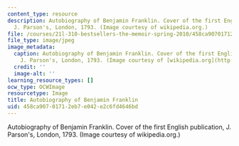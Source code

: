 ```yaml
---
content_type: resource
description: Autobiography of Benjamin Franklin. Cover of the first English publication,
  J. Parson's, London, 1793. (Image courtesy of wikipedia.org.)
file: /courses/21l-310-bestsellers-the-memoir-spring-2010/458ca90701712eb7e042e2c6fd4646bd_21l-310s10-th.jpg
file_type: image/jpeg
image_metadata:
  caption: Autobiography of Benjamin Franklin. Cover of the first English publication,
    J. Parson's, London, 1793. (Image courtesy of [wikipedia.org](http://upload.wikimedia.org/wikipedia/commons/archive/0/04/20061211151957!Memoirs_of_Franklin.jpg).)
  credit: ''
  image-alt: ''
learning_resource_types: []
ocw_type: OCWImage
resourcetype: Image
title: Autobiography of Benjamin Franklin
uid: 458ca907-0171-2eb7-e042-e2c6fd4646bd
---
```

Autobiography of Benjamin Franklin. Cover of the first English publication, J. Parson's, London, 1793. (Image courtesy of wikipedia.org.)

